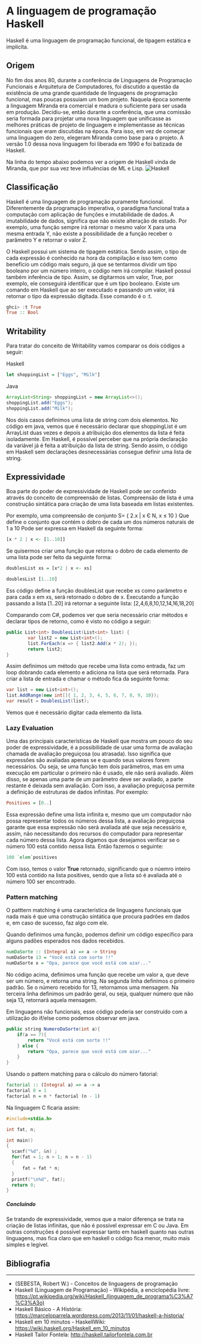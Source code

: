 # A linguagem de programação Haskell

Haskell é uma linguagem de programação funcional, de tipagem estática e implícita.
## Origem
 No fim dos anos 80, durante a conferência de Linguagens de Programação Funcionais e Arquitetura de Computadores, foi discutido a questão da existência de uma grande quantidade de linguagens de programação funcional, mas poucas possuiam um bom projeto. Naquela época somente a linguagem Miranda era comercial e madura o suficiente para ser usada em produção.
Decidiu-se, então durante a conferência, que uma comissão seria formada para projetar uma nova linguagem que unificasse as melhores práticas de projeto de linguagem e implementasse as técnicas funcionais que eram discutidas na época. Para isso, em vez de começar uma linguagem do zero, elegeram Miranda como base para o projeto. 
A versão 1.0 dessa nova linguagem foi liberada em 1990 e foi batizada de Haskell.


Na linha do tempo abaixo podemos ver a origem de Haskell vinda de Miranda, que por sua vez teve influências de ML e Lisp.
![Haskell](/Tarefas/tarefa-02/img/lps.jpg)

## Classificação
Haskell é uma linguagem de programação puramente funcional. Diferentemente da programação imperativa, o paradigma funcional trata a computação com aplicação de funções e imutabilidade de dados. A imutabilidade de dados, significa que não existe alteração de estado. Por exemplo, uma função sempre irá retornar o mesmo valor X para uma mesma entrada Y, não existe a possibilidade de a função receber o parâmetro Y e retornar o valor Z.

O Haskell possui um sistema de tipagem estática. Sendo assim, o tipo de cada expressão é conhecido na hora da compilação e isso tem como benefício um código mais seguro, já que se tentarmos dividir um tipo booleano por um número inteiro, o código nem irá compilar.
Haskell possui também inferência de tipo. Assim, se digitarmos um valor, True, por exemplo, ele conseguirá identificar que é um tipo booleano. Existe um comando em Haskell que ao ser executado e passando um valor, irá retornar o tipo da expressão digitada. Esse comando é o :t.

```haskell
ghci> :t True
True :: Bool
```

## Writability
Para tratar do conceito de Writability vamos comparar os dois códigos a seguir:

Haskell
```haskell
let shoppingList = ["Eggs", "Milk"]
```
Java
```java
ArrayList<String> shoppingList = new ArrayList<>();
shoppingList.add("Eggs");
shoppingList.add("Milk");
```
Nos dois casos definimos uma lista de string com dois elementos. No código em java, vemos que é necessário declarar que shoppingList é um ArrayList duas vezes e depois a atribuição dos elementos da lista é feita isoladamente.
Em Haskell, é possível perceber que na própria declaração da variável já é feita a atribuição da lista de string. 
Sendo assim, o código em Haskell sem declarações desnecessárias consegue definir uma lista de string.

## Expressividade
Boa parte do poder de expressividade de Haskell pode ser conferido através do conceito de compreensão de listas.
Compreensão de lista é uma construção sintática para criação de uma lista baseada em listas existentes. 

Por exemplo, uma compreensão de conjunto S= { 2.x | x  Є N, x ≤ 10 }
Que define o conjunto que contém o dobro de cada um dos números naturais de 1 a 10
Pode ser expressa em Haskell da seguinte forma:
```haskell
[x * 2 | x <- [1..10]]
```

Se quisermos criar uma função que retorna o dobro de cada elemento de uma lista pode ser feito da seguinte forma:
```haskell
doublesList xs = [x*2 | x <- xs]

doublesList [1..10]
```
Ess código define a função doublesList que recebe xs como parâmetro e para cada x em xs, será retornado o dobro de x.
Executando a função passando a lista [1..20] irá retornar a seguinte lista:
[2,4,6,8,10,12,14,16,18,20]

Comparando com C#, podemos ver que seria necessário criar métodos e declarar tipos de retorno, como é visto no código a seguir:
```cs
public List<int> DoublesList(List<int> list) {
        var list2 = new List<int>();
        list.ForEach(x => { list2.Add(x * 2); });
        return list2;
}
```
Assim definimos um método que recebe uma lista como entrada, faz um loop dobrando cada elemento e adiciona na lista que será retornada.
Para criar a lista de entrada e chamar o método fica da seguinte forma:
```cs
var list = new List<int>();
list.AddRange(new int[]{ 1, 2, 3, 4, 5, 6, 7, 8, 9, 10});
var result = DoublesList(list);
```
Vemos que é necessário digitar cada elemento da lista.

### Lazy Evaluation
Uma das principais características de Haskell que mostra um pouco do seu poder de expressividade, é a possibilidade de usar uma forma de avaliação chamada de avaliação preguiçosa (ou atrasada). Isso significa que expressões são avaliadas apenas se e quando seus valores forem necessários. Ou seja, se uma função tem dois parâmetros, mas em uma execução em particular o primeiro não é usado, ele não será avaliado. Além disso, se apenas uma parte de um parâmetro deve ser avaliado, a parte restante é deixada sem avaliação.
Com isso, a avaliação preguiçosa permite a definição de estruturas de dados infinitas. Por exemplo:

```haskell
Positives = [0..]
```
Essa expressão define uma lista infinita e, mesmo que um computador não possa representar todos os números dessa lista, a avaliação preguiçosa garante que essa expressão não será avaliada até que seja necessário e, assim, não necessitando dos recursos do computador para representar cada número dessa lista.
Agora digamos que desejamos verificar se o número 100 está contido nessa lista. Então fazemos o seguinte:
```haskell
100 `elem`positives
```
Com isso, temos o valor **True** retornado, significando que o núemro inteiro 100 está contido na lista positives, sendo que a lista só é avaliada até o número 100 ser encontrado.

### Pattern matching
O patttern matching é uma característica de linguagens funcionais que nada mais é que uma construção sintática que procura padrões em dados e, em caso de sucesso, faz algo com ele.

Quando definimos uma função, podemos definir um código específico para alguns padões esperados nos dados recebidos.

```haskell
numDaSorte :: (Integral a) => a -> String
numDaSorte 13 = "Você está com sorte !!"
numDaSorte x = "Opa, parece que você está com azar..."
```
No código acima, definimos uma função que recebe um valor a, que deve ser um número, e retorna uma string.
Na segunda linha definimos o primeiro padrão. Se o número recebido for 13, retornamos uma mensagem.
Na terceira linha definimos um padrão geral, ou seja, qualquer número que não seja 13, retornará aquela mensagem.

Em linguagens não funcionais, esse código poderia ser construído com a utilização do if/else como podemos observar em java.

```java
public string NumeroDaSorte(int a){
	if(a == 7){
		return "Você está com sorte !!"
	} else {
		return "Opa, parece que você está com azar..."
	}
}
```

Usando o pattern matching para o cálculo do número fatorial:

```haskell
factorial :: (Integral a) => a -> a  
factorial 0 = 1  
factorial n = n * factorial (n - 1) 
```


Na linguagem C ficaria assim:
```c 
#include<stdio.h>

int fat, n;

int main()
{
  scanf("%d", &n) ;
  for(fat = 1; n > 1; n = n - 1)
  {
      fat = fat * n;
  }
  printf("\n%d", fat);
  return 0;
}
```

##### Concluindo
Se tratando de expressividade, vemos que a maior diferença se trata na criação de listas infinitas, que não é possível expressar em C ou Java. Em outras construções é possível expressar tanto em haskell quanto nas outras linguagens, mas fica claro que em haskell o código fica menor, muito mais simples e legível.


## Bibliografia
---
* (SEBESTA, Robert W.) - Conceitos de linguagens de programação
* Haskell (Linguagem de Programação) - Wikipédia, a enciclopédia livre: https://pt.wikipedia.org/wiki/Haskell_(linguagem_de_programa%C3%A7%C3%A3o)
* Haskell Básico - A História: https://marceloparrela.wordpress.com/2013/11/01/haskell-a-historia/
* Haskell em 10 minutos - HaskellWiki: https://wiki.haskell.org/Haskell_em_10_minutos
* Haskell Tailor Fontela: http://haskell.tailorfontela.com.br
